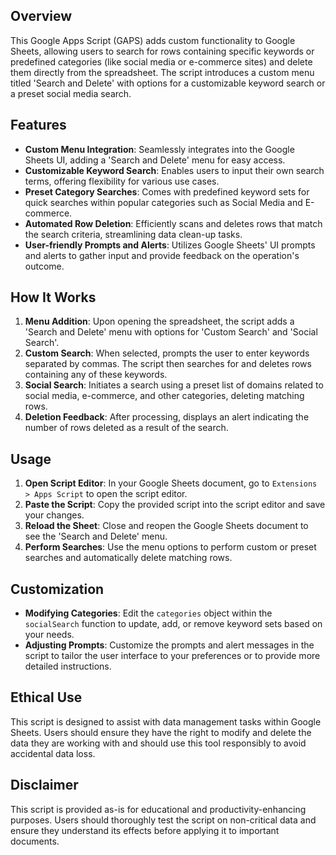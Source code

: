 ## Overview

This Google Apps Script (GAPS) adds custom functionality to Google Sheets, allowing users to search for rows containing specific keywords or predefined categories (like social media or e-commerce sites) and delete them directly from the spreadsheet. The script introduces a custom menu titled 'Search and Delete' with options for a customizable keyword search or a preset social media search.

## Features

- **Custom Menu Integration**: Seamlessly integrates into the Google Sheets UI, adding a 'Search and Delete' menu for easy access.
- **Customizable Keyword Search**: Enables users to input their own search terms, offering flexibility for various use cases.
- **Preset Category Searches**: Comes with predefined keyword sets for quick searches within popular categories such as Social Media and E-commerce.
- **Automated Row Deletion**: Efficiently scans and deletes rows that match the search criteria, streamlining data clean-up tasks.
- **User-friendly Prompts and Alerts**: Utilizes Google Sheets' UI prompts and alerts to gather input and provide feedback on the operation's outcome.

## How It Works

1. **Menu Addition**: Upon opening the spreadsheet, the script adds a 'Search and Delete' menu with options for 'Custom Search' and 'Social Search'.
2. **Custom Search**: When selected, prompts the user to enter keywords separated by commas. The script then searches for and deletes rows containing any of these keywords.
3. **Social Search**: Initiates a search using a preset list of domains related to social media, e-commerce, and other categories, deleting matching rows.
4. **Deletion Feedback**: After processing, displays an alert indicating the number of rows deleted as a result of the search.

## Usage

1. **Open Script Editor**: In your Google Sheets document, go to `Extensions > Apps Script` to open the script editor.
2. **Paste the Script**: Copy the provided script into the script editor and save your changes.
3. **Reload the Sheet**: Close and reopen the Google Sheets document to see the 'Search and Delete' menu.
4. **Perform Searches**: Use the menu options to perform custom or preset searches and automatically delete matching rows.

## Customization

- **Modifying Categories**: Edit the `categories` object within the `socialSearch` function to update, add, or remove keyword sets based on your needs.
- **Adjusting Prompts**: Customize the prompts and alert messages in the script to tailor the user interface to your preferences or to provide more detailed instructions.

## Ethical Use

This script is designed to assist with data management tasks within Google Sheets. Users should ensure they have the right to modify and delete the data they are working with and should use this tool responsibly to avoid accidental data loss.

## Disclaimer

This script is provided as-is for educational and productivity-enhancing purposes. Users should thoroughly test the script on non-critical data and ensure they understand its effects before applying it to important documents.
